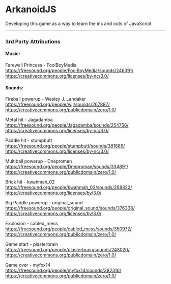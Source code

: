 # ArkanoidJS
Developing this game as a way to learn the ins and outs of JavaScript

---

### 3rd Party Attributions


#### Music:


Farewell Princess - FoolBoyMedia  
https://freesound.org/people/FoolBoyMedia/sounds/246391/  
https://creativecommons.org/licenses/by-nc/3.0/


#### Sounds:


Fireball powerup - Wesley J. Landaker  
https://freesound.org/people/wjl/sounds/267887/  
https://creativecommons.org/publicdomain/zero/1.0/


Metal hit - Jagadamba  
https://freesound.org/people/Jagadamba/sounds/254756/  
https://creativecommons.org/licenses/by-nc/3.0/


Paddle hit - stumpbutt  
https://freesound.org/people/stumpbutt/sounds/381685/  
https://creativecommons.org/licenses/by-nc/3.0/


Multiball powerup - Dneproman  
https://freesound.org/people/Dneproman/sounds/334891/  
https://creativecommons.org/publicdomain/zero/1.0/


Brick hit - kwahmah_02  
https://freesound.org/people/kwahmah_02/sounds/268822/  
https://creativecommons.org/licenses/by/3.0/


Big Paddle powerup - original_sound  
https://freesound.org/people/original_sound/sounds/376338/  
https://creativecommons.org/licenses/by/3.0/


Explosion - cabled_mess  
https://freesound.org/people/cabled_mess/sounds/350972/  
https://creativecommons.org/publicdomain/zero/1.0/


Game start - plasterbrain  
https://freesound.org/people/plasterbrain/sounds/243020/  
https://creativecommons.org/publicdomain/zero/1.0/


Game over - myfox14  
https://freesound.org/people/myfox14/sounds/382310/  
https://creativecommons.org/publicdomain/zero/1.0/